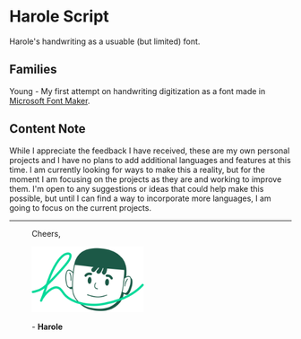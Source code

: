 # Harole Script

Harole's handwriting as a usuable (but limited) font.

## Families

Young - My first attempt on handwriting digitization as a font made in [Microsoft Font Maker](https://apps.microsoft.com/store/detail/microsoft-font-maker/9N9209F8S3VC).

## Content Note

While I appreciate the feedback I have received, these are my own personal projects and I have no plans to add additional languages and features at this time. I am currently looking for ways to make this a reality, but for the moment I am focusing on the projects as they are and working to improve them. I'm open to any suggestions or ideas that could help make this possible, but until I can find a way to incorporate more languages, I am going to focus on the current projects.

---

<figure title="Harole's Signature">
    <p>Cheers,</p>
    <img alt="Harole's Signature" type="image/svg+xml" title="Harole's Signature" width="200" src="https://raw.githubusercontent.com/HaroleDev/HaroleDev/public/assets/illustrations/Harole's%20Signature.svg">
    <p>- <b>Harole</b></p>
</figure>

